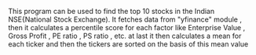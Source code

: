 This program can be used to find the top 10 stocks in the Indian NSE{National Stock Exchange).
It fetches data from "yfinance" module , then it calculates a percentile score for each factor like Enterprise Value , Gross Profit , PE ratio , PS ratio , etc.
at last it then calculates a mean for each ticker and then the tickers are sorted on the basis of this mean value
